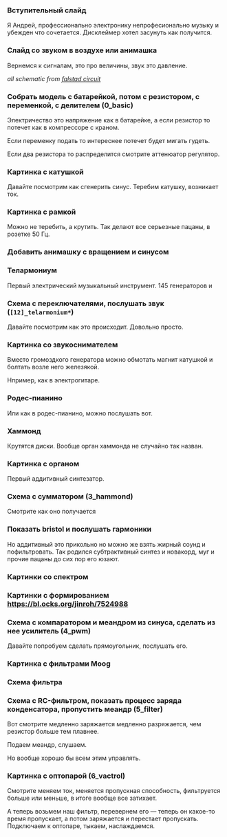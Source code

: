 ### Вступительный слайд
Я Андрей, профессионально электронику непрофесионально музыку и убежден что сочетается. Дисклеймер хотел засунуть как получится.

### Слайд со звуком в воздухе или анимашка
Вернемся к сигналам, это про величины, звук это давление.

_all schematic from [falstad circuit](http://falstad.com/circuit/)_

### Собрать модель с батарейкой, потом с резистором, с переменкой, с делителем (0_basic)
Электричество это напряжение как в батарейке, а если резистор то потечет как в компрессоре с краном.

Если переменку подать то интереснее потечет будет мигать гудеть.

Если два резистора то распределится смотрите аттенюатор регулятор.

### Картинка с катушкой
Давайте посмотрим как сгенерить синус. Теребим катушку, возникает ток.

### Картинка с рамкой
Можно не теребить, а крутить. Так делают все серьезные пацаны, в розетке 50 Гц.

### Добавить анимашку с вращением и синусом

### Телармониум
Первый электрический музыкальный инструмент. 145 генераторов и 

### Схема с переключателями, послушать звук (`[12]_telarmonium*`)
Давайте посмотрим как это происходит. Довольно просто.

### Картинка со звукоснимателем
Вместо громоздкого генератора можно обмотать магнит катушкой и болтать возле него железякой.

Нпример, как в электрогитаре.

### Родес-пианино
Или как в родес-пианино, можно послушать вот.

### Хаммонд
Крутятся диски.
Вообще орган хаммонда не случайно так назван.

### Картинка с органом
Первый аддитивный синтезатор.

### Схема с сумматором (3_hammond)
Смотрите как оно получается

### Показать bristol и послушать гармоники

Но аддитивный это прикольно но можно же взять жирный соунд и пофильтровать. Так родился субтрактивный синтез и новакорд, муг и прочие пацаны до сих пор его юзают.

### Картинки со спектром 
### Картинки с формированием https://bl.ocks.org/jinroh/7524988

### Схема с компаратором и меандром из синуса, сделать из нее усилитель (4_pwm)
Давайте попробуем сделать прямоугольник, послушать его.

### Картинка с фильтрами Moog
### Схема фильтра

### Схема с RC-фильтром, показать процесс заряда конденсатора, пропустить меандр (5_filter)
Вот смотрите медленно заряжается медленно разряжается, чем резистор больше тем плавнее.

Подаем меандр, слушаем.

Но вообще хорошо бы всем этим управлять.

### Картинка с оптопарой (6_vactrol)
Смотрите меняем ток, меняется пропускная способность, фильтруется больше или меньше, в итоге вообще все затихает.

А теперь возьмем наш фильтр, перевернем его — теперь он какое-то время пропускает, а потом заряжается и перестает пропускать. Подключаем к оптопаре, тыкаем, наслаждаемся.
